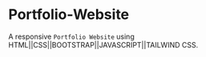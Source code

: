 # Portfolio-Website
A responsive `Portfolio Website` using HTML||CSS||BOOTSTRAP||JAVASCRIPT||TAILWIND CSS.
